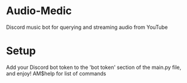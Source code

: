 # Audio-Medic
Discord music bot for querying and streaming audio from YouTube

# Setup
Add your Discord bot token to the 'bot token' section of the main.py file, and enjoy!
AM$help for list of commands
